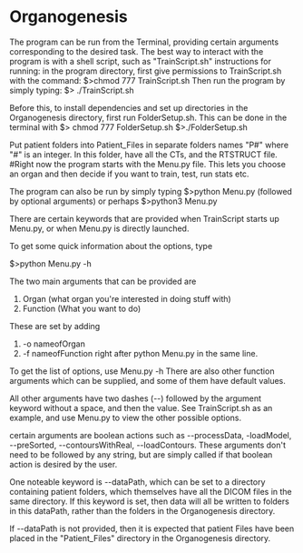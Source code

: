 # Organogenesis
The program can be run from the Terminal, providing certain arguments corresponding to the desired task.
The best way to interact with the program is with a shell script, such as "TrainScript.sh" 
instructions for running:
in the program directory, first give permissions to TrainScript.sh with the command: 
$>chmod 777 TrainScript.sh
Then run the program by simply typing:
$> ./TrainScript.sh

Before this, to install dependencies and set up directories in the Organogenesis directory, first run FolderSetup.sh.
This can be done in the terminal with 
$> chmod 777 FolderSetup.sh
$>./FolderSetup.sh

Put patient folders into Patient_Files in separate folders names "P#" where "#" is an integer. In this folder, have all the CTs, and the RTSTRUCT file.
#Right now the program starts with the Menu.py file. This lets you choose an organ and then decide if you want to train, test, run stats etc. 




The program can also be run by simply typing 
$>python Menu.py (followed by optional arguments)
or perhaps
$>python3 Menu.py

There are certain keywords that are provided when TrainScript starts up Menu.py, or when Menu.py is directly launched.

To get some quick information about the options, type

$>python Menu.py -h

The two main arguments that can be provided are 

1. Organ (what organ you're interested in doing stuff with)
2. Function (What you want to do)

These are set by adding 
1. -o nameofOrgan
2. -f nameofFunction
right after python Menu.py in the same line.


To get the list of options, use Menu.py -h
There are also other function arguments which can be supplied, and some of them have default values. 

All other arguments have two dashes (--) followed by the argument keyword without a space, and then the value. See TrainScript.sh as an example, and use Menu.py to view the other possible options.

certain arguments are boolean actions such as --processData, -loadModel, --preSorted, --contoursWithReal, --loadContours. 
These arguments don't need to be followed by any string, but are simply called if that boolean action is desired by the user. 

One noteable keyword is --dataPath, which can be set to a directory containing patient folders, which themselves have all the DICOM files in the same directory. If this keyword is set, then data will all be written to folders in this dataPath, rather than
the folders in the Organogenesis directory.

If --dataPath is not provided, then it is expected that patient Files have been placed in the "Patient_Files" directory in the Organogenesis directory. 

